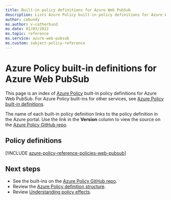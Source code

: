 ```yaml
---
title: Built-in policy definitions for Azure Web PubSub
description: Lists Azure Policy built-in policy definitions for Azure Web PubSub. These built-in policy definitions provide common approaches to managing your Azure resources.
author: cebundy
ms.author: v-catherbund
ms.date: 01/03/2022
ms.topic: reference
ms.service: azure-web-pubsub
ms.custom: subject-policy-reference
---
```

# Azure Policy built-in definitions for Azure Web PubSub

This page is an index of [Azure Policy](../governance/policy/overview.md) built-in policy
definitions for Azure Web PubSub. For Azure Policy built-ins for other services, see
[Azure Policy built-in definitions](../governance/policy/samples/built-in-policies.md).

The name of each built-in policy definition links to the policy definition in the Azure portal. Use
the link in the **Version** column to view the source on the
[Azure Policy GitHub repo](https://github.com/Azure/azure-policy).

## Policy definitions


[!INCLUDE [azure-policy-reference-policies-web-pubsub](../../includes/policy/reference/bycat/policies-web-pubsub.md)]

## Next steps

- See the built-ins on the [Azure Policy GitHub repo](https://github.com/Azure/azure-policy).
- Review the [Azure Policy definition structure](../governance/policy/concepts/definition-structure.md).
- Review [Understanding policy effects](../governance/policy/concepts/effects.md).